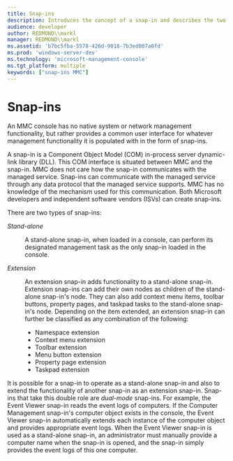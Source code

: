 ```yaml
---
title: Snap-ins
description: Introduces the concept of a snap-in and describes the two types of snap-ins used with MMC.
audience: developer
author: REDMOND\\markl
manager: REDMOND\\markl
ms.assetid: 'b7bc5fba-5578-426d-9018-7b3ed807a0fd'
ms.prod: 'windows-server-dev'
ms.technology: 'microsoft-management-console'
ms.tgt_platform: multiple
keywords: ["snap-ins MMC"]
---
```


# Snap-ins

An MMC console has no native system or network management functionality, but rather provides a common user interface for whatever management functionality it is populated with in the form of snap-ins.

A snap-in is a Component Object Model (COM) in-process server dynamic-link library (DLL). This COM interface is situated between MMC and the snap-in. MMC does not care how the snap-in communicates with the managed service. Snap-ins can communicate with the managed service through any data protocol that the managed service supports. MMC has no knowledge of the mechanism used for this communication. Both Microsoft developers and independent software vendors (ISVs) can create snap-ins.

There are two types of snap-ins:

<dl> <dt>

<span id="Stand-alone"></span><span id="stand-alone"></span><span id="STAND-ALONE"></span>*Stand-alone*
</dt> <dd>

A stand-alone snap-in, when loaded in a console, can perform its designated management task as the only snap-in loaded in the console.

</dd> <dt>

<span id="Extension"></span><span id="extension"></span><span id="EXTENSION"></span>*Extension*
</dt> <dd>

An extension snap-in adds functionality to a stand-alone snap-in. Extension snap-ins can add their own nodes as children of the stand-alone snap-in's node. They can also add context menu items, toolbar buttons, property pages, and taskpad tasks to the stand-alone snap-in's node. Depending on the item extended, an extension snap-in can further be classified as any combination of the following:

-   Namespace extension
-   Context menu extension
-   Toolbar extension
-   Menu button extension
-   Property page extension
-   Taskpad extension

</dd> </dl>

It is possible for a snap-in to operate as a stand-alone snap-in and also to extend the functionality of another snap-in as an extension snap-in. Snap-ins that take this double role are *dual-mode* snap-ins. For example, the Event Viewer snap-in reads the event logs of computers. If the Computer Management snap-in's computer object exists in the console, the Event Viewer snap-in automatically extends each instance of the computer object and provides appropriate event logs. When the Event Viewer snap-in is used as a stand-alone snap-in, an administrator must manually provide a computer name when the snap-in is opened, and the snap-in simply provides the event logs of this one computer.

 

 




